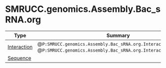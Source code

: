﻿
# SMRUCC.genomics.Assembly.Bac_sRNA.org

|Type|Summary|
|----|-------|
|[Interaction](./Interaction.md)|@``P:SMRUCC.genomics.Assembly.Bac_sRNA.org.Interaction.sRNAid`` --> @``P:SMRUCC.genomics.Assembly.Bac_sRNA.org.Interaction.TargetName``|
|[Sequence](./Sequence.md)||

